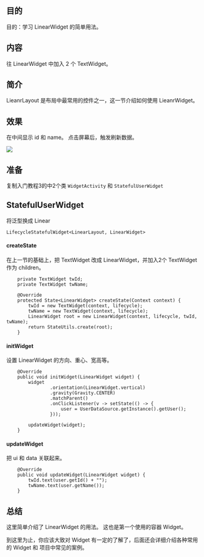 

## 目的 ##
目的：学习 LinearWidget 的简单用法。

## 内容 ##
往 LinearWidget 中加入 2 个 TextWidget。

## 简介 ##
LieanrLayout 是布局中最常用的控件之一，这一节介绍如何使用 LieanrWidget。

## 效果 ##
在中间显示 id 和 name。
点击屏幕后，触发刷新数据。

![](../images/1_AndroidWidget.jpg)


## 准备 ##

复制入门教程3的中2个类 `WidgetActivity` 和 `StatefulUserWidget`

## StatefulUserWidget ##

将泛型换成 Linear
```
LifecycleStatefulWidget<LinearLayout, LinearWidget>
```

#### createState ####

在上一节的基础上，把 TextWidget 改成 LinearWidget，并加入2个 TextWidget 作为 children。

```
    private TextWidget twId;
    private TextWidget twName;

    @Override
    protected State<LinearWidget> createState(Context context) {
        twId = new TextWidget(context, lifecycle);
        twName = new TextWidget(context, lifecycle);
        LinearWidget root = new LinearWidget(context, lifecycle, twId, twName);
        return StateUtils.create(root);
    }
```

#### initWidget ####

设置 LinearWidget 的方向、重心、宽高等。

```
    @Override
    public void initWidget(LinearWidget widget) {
        widget
                .orientation(LinearWidget.vertical)
                .gravity(Gravity.CENTER)
                .matchParent()
                .onClickListener(v -> setState(() -> {
                    user = UserDataSource.getInstance().getUser();
                }));

        updateWidget(widget);
    }
```

#### updateWidget ####

把 ui 和 data 关联起来。

```
    @Override
    public void updateWidget(LinearWidget widget) {
        twId.text(user.getId() + "");
        twName.text(user.getName());
    }
```

## 总结 ##

这里简单介绍了 LinearWidget 的用法。 这也是第一个使用的容器 Widget。

到这里为止，你应该大致对 Widget 有一定的了解了，后面还会详细介绍各种常用的 Widget 和 项目中常见的案例。

